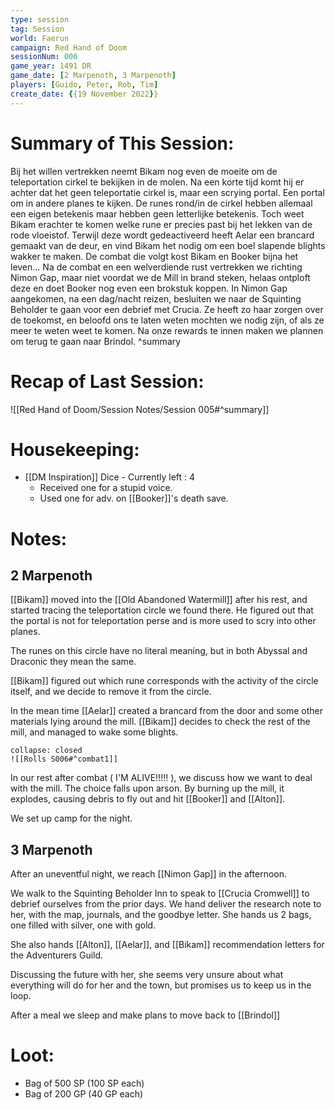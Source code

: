```yaml
---
type: session
tag: Session
world: Faerun
campaign: Red Hand of Doom
sessionNum: 006
game_year: 1491 DR
game_date: [2 Marpenoth, 3 Marpenoth]
players: [Guido, Peter, Rob, Tim]
create_date: {{19 November 2022}}
---
```


# Summary of This Session:
Bij het willen vertrekken neemt Bikam nog even de moeite om de teleportation cirkel te bekijken in de molen. Na een korte tijd komt hij er achter dat het geen teleportatie cirkel is, maar een scrying portal. Een portal om in andere planes te kijken. 
De runes rond/in de cirkel hebben allemaal een eigen betekenis maar hebben geen letterlijke betekenis. Toch weet Bikam erachter te komen welke rune er precies past bij het lekken van de rode vloeistof. 
Terwijl deze wordt gedeactiveerd heeft Aelar een brancard gemaakt van de deur, en vind Bikam het nodig om een boel slapende blights wakker te maken. De combat die volgt kost Bikam en Booker bijna het leven... 
Na de combat en een welverdiende rust vertrekken we richting Nimon Gap, maar niet voordat we de Mill in brand steken, helaas ontploft deze en doet Booker nog even een brokstuk koppen.
In Nimon Gap aangekomen, na een dag/nacht reizen, besluiten we naar de Squinting Beholder te gaan voor een debrief met Crucia. Ze heeft zo haar zorgen over de toekomst, en beloofd ons te laten weten mochten we nodig zijn, of als ze meer te weten weet te komen. 
Na onze rewards te innen maken we plannen om terug te gaan naar Brindol.
^summary

# Recap of Last Session:
![[Red Hand of Doom/Session Notes/Session 005#^summary]]

# Housekeeping:
- [[DM Inspiration]] Dice - Currently left : 4
	- Received one for a stupid voice.
	- Used one for adv. on [[Booker]]'s death save.
# Notes:
## 2 Marpenoth
[[Bikam]] moved into the [[Old Abandoned Watermill]] after his rest, and started tracing the teleportation circle we found there. He figured out that the portal is not for teleportation perse and is more used to scry into other planes.

The runes on this circle have no literal meaning, but in both Abyssal and Draconic they mean the same.

[[Bikam]] figured out which rune corresponds with the activity of the circle itself, and we decide to remove it from the circle.

In the mean time [[Aelar]] created a brancard from the door and some other materials lying around the mill.
[[Bikam]] decides to check the rest of the mill, and managed to wake some blights.
```ad-combat
collapse: closed
![[Rolls S006#^combat1]]
```

In our rest after combat ( I'M ALIVE!!!!! ), we discuss how we want to deal with the mill. The choice falls upon arson.
By burning up the mill, it explodes, causing debris to fly out and hit [[Booker]] and [[Alton]].

We set up camp for the night.

## 3 Marpenoth
After an uneventful night, we reach [[Nimon Gap]] in the afternoon.

We walk to the Squinting Beholder Inn to speak to [[Crucia Cromwell]] to debrief ourselves from the prior days.
We hand deliver the research note to her, with the map, journals, and the goodbye letter.
She hands us 2 bags, one filled with silver, one with gold.

She also hands [[Alton]], [[Aelar]], and [[Bikam]] recommendation letters for the Adventurers Guild.

Discussing the future with her, she seems very unsure about what everything will do for her and the town, but promises us to keep us in the loop.

After a meal we sleep and make plans to move back to [[Brindol]]
# Loot:
- Bag of 500 SP (100 SP each)
- Bag of 200 GP (40 GP each)